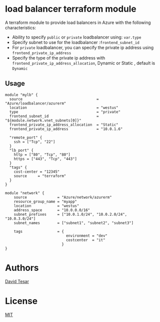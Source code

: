load balancer terraform module
===========

A terraform module to provide load balancers in Azure with the following
characteristics:

  - Ability to specify `public` or `private` loadbalancer using: `var.type`
  - Specify subnet to use for the loadbalancer :`frontend_subnet_id` 
  - For `private` loadbalancer, you can specify the private ip address using
    `frontend_private_ip_address`
  - Specify the type of the private ip address with `frontend_private_ip_address_allocation`, Dynamic or Static , default is `Dynamic`



Usage
-----

```hcl
module "mylb" {
  source                                  = "Azure/loadbalancer/azurerm"
  location                                = "westus"
  type                                    = "private"
  frontend_subnet_id                      = "${module.network.vnet_subnets[0]}"
  frontend_private_ip_address_allocation  = "Static"
  frontend_private_ip_address             = "10.0.1.6"

  "remote_port" {
    ssh = ["Tcp", "22"]
  }
  "lb_port" {
    http = ["80", "Tcp", "80"]
    https = ["443", "Tcp", "443"]
  }
  "tags" {
    cost-center = "12345"
    source     = "terraform"
  }
}

module "network" { 
    source              = "Azure/network/azurerm"
    resource_group_name = "myapp"
    location            = "westus"
    address_space       = "10.0.0.0/16"
    subnet_prefixes     = ["10.0.1.0/24", "10.0.2.0/24", "10.0.3.0/24"]
    subnet_names        = ["subnet1", "subnet2", "subnet3"]

    tags                = {
                            environment = "dev"
                            costcenter  = "it"
                          }
}
```

Authors
=======

[David Tesar](https://github.com/dtzar)

License
=======

[MIT](LICENSE)
